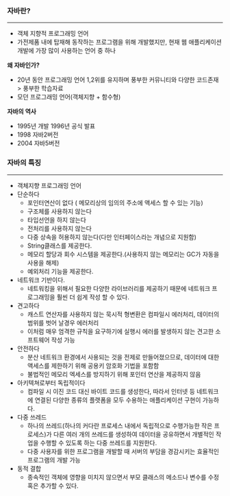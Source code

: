 ### 자바란?

---

- 객체 지향적 프로그래밍 언어
- 가전제품 내에 탑재해 동작하는 프로그램을 위해 개발했지만, 현재 웹 애플리케이션 개발에 가장 많이 사용하는 언어 중 하나

__왜 자바인가?__

- 20년 동안 프로그래밍 언어 1,2위를 유지하며 풍부한 커뮤니티와 다양한 코드존재 > 풍부한 학습자료
- 모던 프로그래밍 언어(객체지향 + 함수형)

__자바의 역사__

- 1995년 개발 1996년 공식 발표
- 1998 자바2버전
- 2004 자바5버전

### 자바의 특징

---

- 객체지향 프로그래밍 언어
- 단순하다
  - 포인터연산이 없다 ( 메모리상의 임의의 주소에 액세스 할 수 있는 기능)
  - 구조체를 사용하지 않는다
  - 타입선언을 하지 않는다
  - 전처리를 사용하지 않는다
  - 다중 상속을 허용하지 않는다(다만 인터페이스라는 개념으로 지원함)
  - String클래스를 제공한다.
  - 메모리 할당과 회수 시스템을 제공한다.(사용하지 않는 메모리는 GC가 자동을 사용을 해제)
  - 예외처리 기능을 제공한다.
- 네트워크 기반이다.
  - 네트워킹을 위해서 필요한 다양한 라이브러리를 제공하기 때문에 네트워크 프로그래밍을 훨씬 더 쉽게 작성 할 수 있다.
- 견고하다
  - 캐스트 연산자를 사용하지 않는 묵시적 형변환은 컴파일시 에러처리, 데이터의 범위를 벗어 날경우 에러처리
  - 이처럼 매우 엄격한 규칙을 요구하기에 실행시 에러를 발생하지 않는 견고한 소프트웨어 작성 가능
- 안전하다
  - 분산 네트워크 환경에서 사용되는 것을 전제로 만들어졌으므로, 데이터에 대한 액세스를 제한하기 위해 공용키 암호화 기법을 포함함
  - 불법적인 메모리 엑세스를 방지하기 위해 포인터 연산을 제공하지 않음
- 아키텍쳐로부터 독립적이다
  - 컴파일 시 이진 코드 대신 바이트 코드를 생성한다, 따라서 인터넷 등 네트워크에 연결된 다양한 종류의 플랫폼을 모두 수용하는 애플리케이션 구현이 가능하다.
- 다중 쓰레드
  - 하나의 쓰레드(하나의 커다란 프로세스 내에서 독립적으로 수행가능한 작은 프로세스)가 다른 여러 개의 쓰레드를 생성하여 데이터을 공유하면서 개별적인 작업을 수행할 수 있도록 하는 다중 쓰레드를 지원한다. 
  - 다중 사용자를 위한 프로그램을 개발할 때 서버의 부담을 경감시키는 효율적인 프로그램의 개발 가능
- 동적 결합
  - 종속적인 객체에 영향을 미치지 않으면서 부모 클래스의 메소드나 변수를 수정 혹은 추가할 수 있다.
